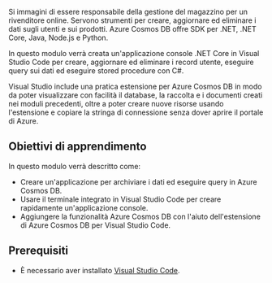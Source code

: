 Si immagini di essere responsabile della gestione del magazzino per un rivenditore online. Servono strumenti per creare, aggiornare ed eliminare i dati sugli utenti e sui prodotti. Azure Cosmos DB offre SDK per .NET, .NET Core, Java, Node.js e Python.

In questo modulo verrà creata un'applicazione console .NET Core in Visual Studio Code per creare, aggiornare ed eliminare i record utente, eseguire query sui dati ed eseguire stored procedure con C#.

Visual Studio include una pratica estensione per Azure Cosmos DB in modo da poter visualizzare con facilità il database, la raccolta e i documenti creati nei moduli precedenti, oltre a poter creare nuove risorse usando l'estensione e copiare la stringa di connessione senza dover aprire il portale di Azure.

## <a name="learning-objectives"></a>Obiettivi di apprendimento

In questo modulo verrà descritto come:  

- Creare un'applicazione per archiviare i dati ed eseguire query in Azure Cosmos DB.
- Usare il terminale integrato in Visual Studio Code per creare rapidamente un'applicazione console.
- Aggiungere la funzionalità Azure Cosmos DB con l'aiuto dell'estensione di Azure Cosmos DB per Visual Studio Code.

## <a name="prerequisites"></a>Prerequisiti

- È necessario aver installato [Visual Studio Code](https://code.visualstudio.com/).